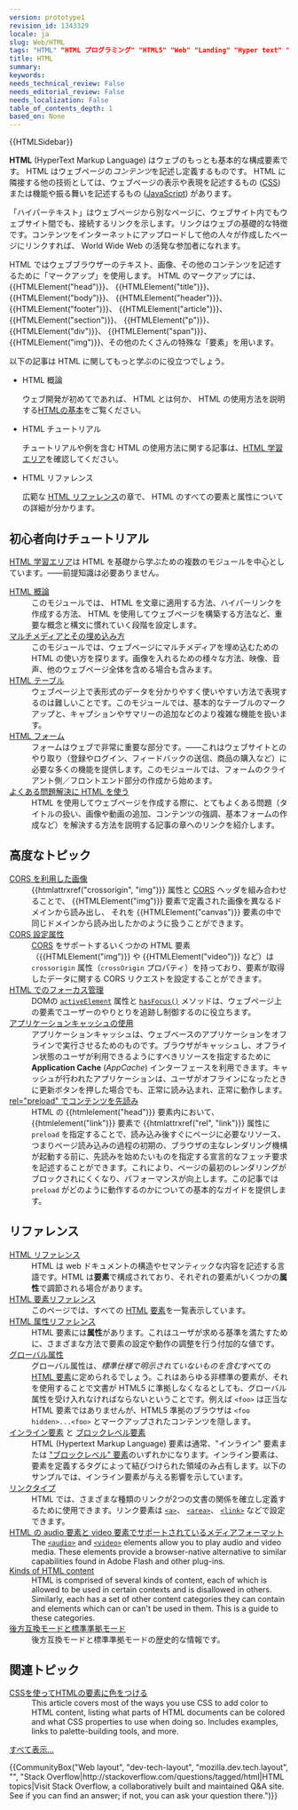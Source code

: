 ```yaml
---
version: prototype1
revision_id: 1343329
locale: ja
slug: Web/HTML
tags: "HTML" "HTML プログラミング" "HTML5" "Web" "Landing" "Hyper text" "Reference"
title: HTML
summary: 
keywords: 
needs_technical_review: False
needs_editorial_review: False
needs_localization: False
table_of_contents_depth: 1
based_on: None
---
```

<div>{{HTMLSidebar}}</div>

<p class="summary"><span class="seoSummary"><strong>HTML</strong> (HyperText Markup Language) はウェブのもっとも基本的な構成要素です。 HTML はウェブページの<em>コンテンツ</em>を記述し定義するものです。 HTML に隣接する他の技術としては、ウェブページの表示や表現を記述するもの (<a href="/ja/docs/Web/CSS">CSS</a>) または機能や振る舞いを記述するもの (<a href="/ja/docs/Web/JavaScript">JavaScript</a>) があります。</span></p>

<p>「ハイパーテキスト」はウェブページから別なページに、ウェブサイト内でもウェブサイト間でも、接続するリンクを示します。リンクはウェブの基礎的な特徴です。コンテンツをインターネットにアップロードして他の人々が作成したページにリンクすれば、 World Wide Web の活発な参加者になれます。</p>

<p>HTML ではウェブブラウザーのテキスト、画像、その他のコンテンツを記述するために「マークアップ」を使用します。 HTML のマークアップには、 {{HTMLElement("head")}}、 {{HTMLElement("title")}}、 {{HTMLElement("body")}}、 {{HTMLElement("header")}}、 {{HTMLElement("footer")}}、 {{HTMLElement("article")}}、 {{HTMLElement("section")}}、 {{HTMLElement("p")}}、 {{HTMLElement("div")}}、 {{HTMLElement("span")}}、 {{HTMLElement("img")}}、その他のたくさんの特殊な「要素」を用います。</p>

<p>以下の記事は HTML に関してもっと学ぶのに役立つでしょう。</p>

<section class="cleared" id="sect1">
<ul class="card-grid">
 <li><span>HTML 概論</span>

  <p>ウェブ開発が初めてであれば、 HTML とは何か、 HTML の使用方法を説明する<a href="/ja/docs/Learn/Getting_started_with_the_web/HTML_basics">HTMLの基本</a>をご覧ください。</p>
 </li>
 <li><span>HTML チュートリアル</span>
  <p>チュートリアルや例を含む HTML の使用方法に関する記事は、<a href="/ja/docs/Learn/HTML">HTML 学習エリア</a>を確認してください。</p>
 </li>
 <li><span>HTML リファレンス</span>
  <p>広範な <a href="/ja/docs/Web/HTML/Reference">HTML リファレンス</a>の章で、 HTML のすべての要素と属性についての詳細が分かります。</p>
 </li>
</ul>

<div class="row topicpage-table">
<div class="section">
<h2 class="Tools" id="Tools" name="Tools">初心者向けチュートリアル</h2>

<p><a href="/ja/docs/Learn/HTML">HTML 学習エリア</a>は HTML を基礎から学ぶための複数のモジュールを中心としています。――前提知識は必要ありません。</p>

<dl>
 <dt><a href="/ja/docs/Learn/HTML/Introduction_to_HTML">HTML 概論</a></dt>
 <dd>このモジュールでは、 HTML を文章に適用する方法、ハイパーリンクを作成する方法、 HTML を使用してウェブページを構築する方法など、重要な概念と構文に慣れていく段階を設定します。</dd>
 <dt><a href="/ja/docs/Learn/HTML/Multimedia_and_embedding">マルチメディアとその埋め込み方</a></dt>
 <dd>このモジュールでは、ウェブページにマルチメディアを埋め込むための HTML の使い方を探ります。画像を入れるための様々な方法、映像、音声、他のウェブページ全体を含める場合も含みます。</dd>
 <dt><a href="/ja/docs/Learn/HTML/Tables">HTML テーブル</a></dt>
 <dd>ウェブページ上で表形式のデータを分かりやすく使いやすい方法で表現するのは難しいことです。このモジュールでは、基本的なテーブルのマークアップと、キャプションやサマリーの追加などのより複雑な機能を扱います。</dd>
 <dt><a href="/ja/docs/Learn/HTML/Forms">HTML フォーム</a></dt>
 <dd>フォームはウェブで非常に重要な部分です。――これはウェブサイトとのやり取り（登録やログイン、フィードバックの送信、商品の購入など）に必要な多くの機能を提供します。このモジュールでは、フォームのクライアント側／フロントエンド部分の作成から始めます。</dd>
 <dt><a href="/ja/docs/Learn/HTML/Howto">よくある問題解決に HTML を使う</a></dt>
 <dd>HTML を使用してウェブページを作成する際に、とてもよくある問題（タイトルの扱い、画像や動画の追加、コンテンツの強調、基本フォームの作成など）を解決する方法を説明する記事の章へのリンクを紹介します。</dd>
</dl>

<h2 id="高度なトピック">高度なトピック</h2>

<dl>
 <dt class="landingPageList"><a href="/ja/docs/Web/HTML/CORS_enabled_image">CORS を利用した画像</a></dt>
 <dd class="landingPageList">{{htmlattrxref("crossorigin", "img")}} 属性と <a class="glossaryLink" href="/ja/docs/Glossary/CORS">CORS</a> ヘッダを組み合わせることで、 {{HTMLElement("img")}} 要素で定義された画像を異なるドメインから読み出し、 それを {{HTMLElement("canvas")}} 要素の中で同じドメインから読み出したかのように扱うことができます。</dd>
 <dt class="landingPageList"><a href="/ja/docs/Web/HTML/CORS_settings_attributes">CORS 設定属性</a></dt>
 <dd class="landingPageList"><a href="/ja/docs/HTTP/Access_control_CORS">CORS</a> をサポートするいくつかの HTML 要素（{{HTMLElement("img")}} や {{HTMLElement("video")}} など）は <code>crossorigin</code> 属性（<code>crossOrigin</code> プロパティ）を持っており、要素が取得したデータに関する CORS リクエストを設定することができます。</dd>
 <dt class="landingPageList"><a href="/ja/docs/Web/HTML/Focus_management_in_HTML">HTML でのフォーカス管理</a></dt>
 <dd class="landingPageList">DOMの <code><a href="/ja/docs/Web/API/Document/activeElement">activeElement</a></code> 属性と <code><a href="/ja/docs/Web/API/Document/hasFocus">hasFocus()</a></code> メソッドは、ウェブページ上の要素でユーザーのやりとりを追跡し制御するのに役立ちます。</dd>
 <dt class="landingPageList"><a href="/ja/docs/Web/HTML/Using_the_application_cache">アプリケーションキャッシュの使用</a></dt>
 <dd class="landingPageList">アプリケーションキャッシュは、ウェブベースのアプリケーションをオフラインで実行させるためのものです。ブラウザがキャッシュし、オフライン状態のユーザが利用できるようにすべきリソースを指定するために <strong>Application Cache</strong> (<em>AppCache</em>) インターフェースを利用できます。キャッシュが行われたアプリケーションは、ユーザがオフラインになったときに更新ボタンを押した場合でも、正常に読み込まれ、正常に動作します。</dd>
 <dt class="landingPageList"><a href="https://developer.mozilla.org/ja/docs/Web/HTML/Preloading_content">rel="preload" でコンテンツを先読み</a></dt>
 <dd class="landingPageList">HTML の {{htmlelement("head")}} 要素内において、 {{htmlelement("link")}} 要素で {{htmlattrxref("rel", "link")}} 属性に <code>preload</code> を指定することで、読み込み後すぐにページに必要なリソース、つまりページ読み込みの過程の初期の、ブラウザの主なレンダリング機構が起動する前に、先読みを始めたいものを指定する宣言的なフェッチ要求を記述することができます。これにより、ページの最初のレンダリングがブロックされにくくなり、パフォーマンスが向上します。この記事では <code>preload</code> がどのように動作するのかについての基本的なガイドを提供します。</dd>
</dl>
</div>

<div class="section">
<h2 class="Documentation" id="リファレンス">リファレンス</h2>

<dl>
 <dt class="landingPageList"><a href="/ja/docs/Web/HTML/Reference">HTML リファレンス</a></dt>
 <dd class="landingPageList">HTML は web ドキュメントの構造やセマンティックな内容を記述する言語です。HTML は<strong>要素</strong>で構成されており、それぞれの要素がいくつかの<strong>属性</strong>で調節される場合があります。</dd>
 <dt class="landingPageList"><a href="/ja/docs/Web/HTML/Element">HTML 要素リファレンス</a></dt>
 <dd class="landingPageList">このページでは、すべての <a class="glossaryLink" href="/ja/docs/Glossary/HTML">HTML</a> <a class="glossaryLink" href="/ja/docs/Glossary/Element">要素</a>を一覧表示しています。</dd>
 <dt class="landingPageList"><a href="/ja/docs/Web/HTML/Attributes">HTML 属性リファレンス</a></dt>
 <dd class="landingPageList">HTML 要素には<strong>属性</strong>があります。これはユーザが求める基準を満たすために、さまざまな方法で要素の設定や動作の調整を行う付加的な値です。</dd>
 <dt class="landingPageList"><a href="/ja/docs/Web/HTML/Global_attributes">グローバル属性</a></dt>
 <dd class="landingPageList">グローバル属性は、<em>標準仕様で明示されていないものを含む</em>すべての <a href="/ja/docs/Web/HTML/Element">HTML 要素</a>に定められるでしょう。これはあらゆる非標準の要素が、それを使用することで文書が HTML5 に準拠しなくなるとしても、グローバル属性を受け入れなければならないということです。例えば <code>&lt;foo&gt;</code> は正当な HTML 要素ではありませんが、HTML5 準拠のブラウザは <code>&lt;foo hidden&gt;...&lt;foo&gt;</code> とマークアップされたコンテンツを隠します。</dd>
 <dt class="landingPageList"><a href="/ja/docs/Web/HTML/Inline_elements">インライン要素</a> と <a href="/ja/docs/Web/HTML/Block-level_elements">ブロックレベル要素</a></dt>
 <dd class="landingPageList">HTML (Hypertext Markup Language) 要素は通常、"インライン" 要素または <a href="/ja/docs/Web/HTML/Block-level_elements">"ブロックレベル" 要素</a>のいずれかになります。インライン要素は、要素を定義するタグによって結びつけられた領域のみ占有します。以下のサンプルでは、インライン要素が与える影響を示しています。</dd>
 <dt class="landingPageList"><a href="/ja/docs/Web/HTML/Link_types">リンクタイプ</a></dt>
 <dd class="landingPageList">HTML では、さまざまな種類のリンクが2つの文書の関係を確立し定義するために使用できます。リンク要素は <a href="/ja/docs/Web/HTML/Element/a"><code>&lt;a&gt;</code></a>、 <a href="/ja/docs/Web/HTML/Element/area"><code>&lt;area&gt;</code></a>、 <a href="/ja/docs/Web/HTML/Element/link"><code>&lt;link&gt;</code></a> などで設定できます。</dd>
 <dt class="landingPageList"><a href="/ja/docs/Web/HTML/Supported_media_formats">HTML の audio 要素と video 要素でサポートされているメディアフォーマット</a></dt>
 <dd class="landingPageList">The <a href="/ja/docs/Web/HTML/Element/audio"><code>&lt;audio&gt;</code></a> and <a href="/ja/docs/Web/HTML/Element/video"><code>&lt;video&gt;</code></a> elements allow you to play audio and video media. These elements provide a browser-native alternative to similar capabilities found in Adobe Flash and other plug-ins.</dd>
 <dt class="landingPageList"><a href="/ja/docs/Web/HTML/Kinds_of_HTML_content">Kinds of HTML content</a></dt>
 <dd class="landingPageList">HTML is comprised of several kinds of content, each of which is allowed to be used in certain contexts and is disallowed in others. Similarly, each has a set of other content categories they can contain and elements which can or can't be used in them. This is a guide to these categories.</dd>
 <dt class="landingPageList"><a href="/ja/docs/Web/HTML/Quirks_Mode_and_Standards_Mode">後方互換モードと標準準拠モード</a></dt>
 <dd class="landingPageList">後方互換モードと標準準拠モードの歴史的な情報です。</dd>
</dl>

<h2 class="landingPageList" id="関連トピック">関連トピック</h2>

<dl>
 <dt><a href="/ja/docs/Web/HTML/Applying_color">CSSを使ってHTMLの要素に色をつける</a></dt>
 <dd>This article covers most of the ways you use CSS to add color to HTML content, listing what parts of HTML documents can be colored and what CSS properties to use when doing so. Includes examples, links to palette-building tools, and more.</dd>
</dl>
</div>
</div>
<span class="alllinks"><a href="/ja/docs/tag/HTML">すべて表示...</a></span>

<p>{{CommunityBox("Web layout", "dev-tech-layout", "mozilla.dev.tech.layout", "", "Stack Overflow|http://stackoverflow.com/questions/tagged/html|HTML topics|Visit Stack Overflow, a collaboratively built and maintained Q&amp;A site. See if you can find an answer; if not, you can ask your question there.")}}</p>
</section>

